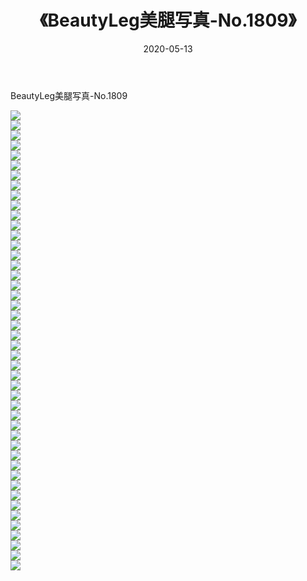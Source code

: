 ﻿---
layout: post
title:  《BeautyLeg美腿写真-No.1809》
date:   2020-05-13
img: http://img.660000.xyz/Sharelink/网络美图/2020/BeautyLeg美腿写真-No.1809/000.jpg
categories: [美女, 清纯, 唯美]
---

BeautyLeg美腿写真-No.1809

  ![](http://img.660000.xyz/Sharelink/网络美图/2020/BeautyLeg美腿写真-No.1809/001.jpg) <br> ![](http://img.660000.xyz/Sharelink/网络美图/2020/BeautyLeg美腿写真-No.1809/002.jpg) <br> ![](http://img.660000.xyz/Sharelink/网络美图/2020/BeautyLeg美腿写真-No.1809/003.jpg) <br> ![](http://img.660000.xyz/Sharelink/网络美图/2020/BeautyLeg美腿写真-No.1809/004.jpg) <br> ![](http://img.660000.xyz/Sharelink/网络美图/2020/BeautyLeg美腿写真-No.1809/005.jpg) <br> ![](http://img.660000.xyz/Sharelink/网络美图/2020/BeautyLeg美腿写真-No.1809/006.jpg) <br> ![](http://img.660000.xyz/Sharelink/网络美图/2020/BeautyLeg美腿写真-No.1809/007.jpg) <br> ![](http://img.660000.xyz/Sharelink/网络美图/2020/BeautyLeg美腿写真-No.1809/008.jpg) <br> ![](http://img.660000.xyz/Sharelink/网络美图/2020/BeautyLeg美腿写真-No.1809/009.jpg) <br> ![](http://img.660000.xyz/Sharelink/网络美图/2020/BeautyLeg美腿写真-No.1809/010.jpg) <br> ![](http://img.660000.xyz/Sharelink/网络美图/2020/BeautyLeg美腿写真-No.1809/011.jpg) <br> ![](http://img.660000.xyz/Sharelink/网络美图/2020/BeautyLeg美腿写真-No.1809/012.jpg) <br> ![](http://img.660000.xyz/Sharelink/网络美图/2020/BeautyLeg美腿写真-No.1809/013.jpg) <br> ![](http://img.660000.xyz/Sharelink/网络美图/2020/BeautyLeg美腿写真-No.1809/014.jpg) <br> ![](http://img.660000.xyz/Sharelink/网络美图/2020/BeautyLeg美腿写真-No.1809/015.jpg) <br> ![](http://img.660000.xyz/Sharelink/网络美图/2020/BeautyLeg美腿写真-No.1809/016.jpg) <br> ![](http://img.660000.xyz/Sharelink/网络美图/2020/BeautyLeg美腿写真-No.1809/017.jpg) <br> ![](http://img.660000.xyz/Sharelink/网络美图/2020/BeautyLeg美腿写真-No.1809/018.jpg) <br> ![](http://img.660000.xyz/Sharelink/网络美图/2020/BeautyLeg美腿写真-No.1809/019.jpg) <br> ![](http://img.660000.xyz/Sharelink/网络美图/2020/BeautyLeg美腿写真-No.1809/020.jpg) <br> ![](http://img.660000.xyz/Sharelink/网络美图/2020/BeautyLeg美腿写真-No.1809/021.jpg) <br> ![](http://img.660000.xyz/Sharelink/网络美图/2020/BeautyLeg美腿写真-No.1809/022.jpg) <br> ![](http://img.660000.xyz/Sharelink/网络美图/2020/BeautyLeg美腿写真-No.1809/023.jpg) <br> ![](http://img.660000.xyz/Sharelink/网络美图/2020/BeautyLeg美腿写真-No.1809/024.jpg) <br> ![](http://img.660000.xyz/Sharelink/网络美图/2020/BeautyLeg美腿写真-No.1809/025.jpg) <br> ![](http://img.660000.xyz/Sharelink/网络美图/2020/BeautyLeg美腿写真-No.1809/026.jpg) <br> ![](http://img.660000.xyz/Sharelink/网络美图/2020/BeautyLeg美腿写真-No.1809/027.jpg) <br> ![](http://img.660000.xyz/Sharelink/网络美图/2020/BeautyLeg美腿写真-No.1809/028.jpg) <br> ![](http://img.660000.xyz/Sharelink/网络美图/2020/BeautyLeg美腿写真-No.1809/029.jpg) <br> ![](http://img.660000.xyz/Sharelink/网络美图/2020/BeautyLeg美腿写真-No.1809/030.jpg) <br> ![](http://img.660000.xyz/Sharelink/网络美图/2020/BeautyLeg美腿写真-No.1809/031.jpg) <br> ![](http://img.660000.xyz/Sharelink/网络美图/2020/BeautyLeg美腿写真-No.1809/032.jpg) <br> ![](http://img.660000.xyz/Sharelink/网络美图/2020/BeautyLeg美腿写真-No.1809/033.jpg) <br> ![](http://img.660000.xyz/Sharelink/网络美图/2020/BeautyLeg美腿写真-No.1809/034.jpg) <br> ![](http://img.660000.xyz/Sharelink/网络美图/2020/BeautyLeg美腿写真-No.1809/035.jpg) <br> ![](http://img.660000.xyz/Sharelink/网络美图/2020/BeautyLeg美腿写真-No.1809/036.jpg) <br> ![](http://img.660000.xyz/Sharelink/网络美图/2020/BeautyLeg美腿写真-No.1809/037.jpg) <br> ![](http://img.660000.xyz/Sharelink/网络美图/2020/BeautyLeg美腿写真-No.1809/038.jpg) <br> ![](http://img.660000.xyz/Sharelink/网络美图/2020/BeautyLeg美腿写真-No.1809/039.jpg) <br> ![](http://img.660000.xyz/Sharelink/网络美图/2020/BeautyLeg美腿写真-No.1809/040.jpg) <br> ![](http://img.660000.xyz/Sharelink/网络美图/2020/BeautyLeg美腿写真-No.1809/041.jpg) <br> ![](http://img.660000.xyz/Sharelink/网络美图/2020/BeautyLeg美腿写真-No.1809/042.jpg) <br> ![](http://img.660000.xyz/Sharelink/网络美图/2020/BeautyLeg美腿写真-No.1809/043.jpg) <br> ![](http://img.660000.xyz/Sharelink/网络美图/2020/BeautyLeg美腿写真-No.1809/044.jpg) <br> ![](http://img.660000.xyz/Sharelink/网络美图/2020/BeautyLeg美腿写真-No.1809/045.jpg) <br> ![](http://img.660000.xyz/Sharelink/网络美图/2020/BeautyLeg美腿写真-No.1809/046.jpg) <br>
